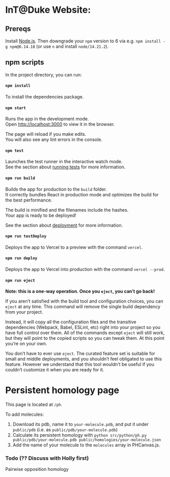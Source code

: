 # InT@Duke Website:

## Prereqs

Install [Node.js](https://nodejs.org/en). Then downgrade your `npm` version to 6 via e.g. `npm install -g npm@6.14.18` (or use `n` and install `node/14.21.2`).

## npm scripts

In the project directory, you can run:

#### `npm install`
To install the dependencies package.

#### `npm start`

Runs the app in the development mode.<br>
Open [http://localhost:3000](http://localhost:3000) to view it in the browser.

The page will reload if you make edits.<br>
You will also see any lint errors in the console.

#### `npm test`

Launches the test runner in the interactive watch mode.<br>
See the section about [running tests](https://facebook.github.io/create-react-app/docs/running-tests) for more information.

#### `npm run build`

Builds the app for production to the `build` folder.<br>
It correctly bundles React in production mode and optimizes the build for the best performance.

The build is minified and the filenames include the hashes.<br>
Your app is ready to be deployed!

See the section about [deployment](https://facebook.github.io/create-react-app/docs/deployment) for more information.

#### `npm run testDeploy`

Deploys the app to Vercel to a preview with the command `vercel`.

#### `npm run deploy`

Deploys the app to Vercel into production with the command `vercel --prod`.

#### `npm run eject`

**Note: this is a one-way operation. Once you `eject`, you can’t go back!**

If you aren’t satisfied with the build tool and configuration choices, you can `eject` at any time. This command will remove the single build dependency from your project.

Instead, it will copy all the configuration files and the transitive dependencies (Webpack, Babel, ESLint, etc) right into your project so you have full control over them. All of the commands except `eject` will still work, but they will point to the copied scripts so you can tweak them. At this point you’re on your own.

You don’t have to ever use `eject`. The curated feature set is suitable for small and middle deployments, and you shouldn’t feel obligated to use this feature. However we understand that this tool wouldn’t be useful if you couldn’t customize it when you are ready for it.


##

# Persistent homology page

This page is located at `/ph`.

To add molecules:
1. Download its pdb, name it to `your-molecule.pdb`, and put it under `public/pdb` (i.e. as `public/pdb/your-molecule.pdb`)
2. Calculate its persistent homology with `python src/python/ph.py public/pdb/your-molecule.pdb public/homologies/your-molecule.json`
3. Add the name of your molecule to the `molecules` array in PHCanvas.js.

### Todo (?? Discuss with Holly first)

Pairwise opposition homology
